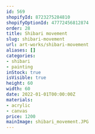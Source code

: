 ```yaml
---
id: 569
shopifyId: 8723275284810
shopifyOptionId: 47772456812874
order: 28
title: Shibari movement
slug: shibari-movement
url: art-works/shibari-movement
aliases: []
categories:
- shibari
- painting
inStock: true
isVisible: true
height: 60
width: 60
date: 2022-01-01T00:00:00Z
materials:
- acrylic
- canvas
price: 1200
mainImage: shibari_movement.JPG
---
```

